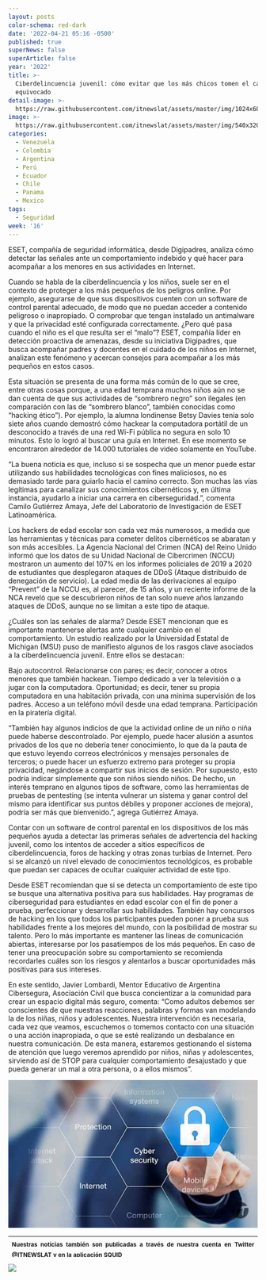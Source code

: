```yaml
---
layout: posts
color-schema: red-dark
date: '2022-04-21 05:16 -0500'
published: true
superNews: false
superArticle: false
year: '2022'
title: >-
  Ciberdelincuencia juvenil: cómo evitar que los más chicos tomen el camino
  equivocado
detail-image: >-
  https://raw.githubusercontent.com/itnewslat/assets/master/img/1024x680/Ciber-seguridad-g.jpg
image: >-
  https://raw.githubusercontent.com/itnewslat/assets/master/img/540x320/Ciber-seguridad-p.jpg
categories:
  - Venezuela
  - Colombia
  - Argentina
  - Perú
  - Ecuador
  - Chile
  - Panama
  - Mexico
tags:
  - Seguridad
week: '16'
---
```

ESET, compañía de seguridad informática, desde Digipadres, analiza cómo detectar las señales ante un comportamiento indebido y qué hacer para acompañar a los menores en sus actividades en Internet.

Cuando se habla de la ciberdelincuencia y los niños, suele ser en el contexto de proteger a los más pequeños de los peligros online. Por ejemplo, asegurarse de que sus dispositivos cuenten con un software de control parental adecuado, de modo que no puedan acceder a contenido peligroso o inapropiado. O comprobar que tengan instalado un antimalware y que la privacidad esté configurada correctamente. ¿Pero qué pasa cuando el niño es el que resulta ser el “malo”? ESET, compañía líder en detección proactiva de amenazas, desde su iniciativa Digipadres, que busca acompañar padres y docentes en el cuidado de los niños en Internet, analizan este fenómeno y acercan consejos para acompañar a los más pequeños en estos casos.
 
Esta situación se presenta de una forma más común de lo que se cree, entre otras cosas porque, a una edad temprana muchos niños aún no se dan cuenta de que sus actividades de “sombrero negro” son ilegales (en comparación con las de “sombrero blanco”, también conocidas como “hacking ético”). Por ejemplo, la alumna londinense Betsy Davies tenía solo siete años cuando demostró cómo hackear la computadora portátil de un desconocido a través de una red Wi-Fi pública no segura en solo 10 minutos. Esto lo logró al buscar una guía en Internet. En ese momento se encontraron alrededor de 14.000 tutoriales de video solamente en YouTube.
 
“La buena noticia es que, incluso si se sospecha que un menor puede estar utilizando sus habilidades tecnológicas con fines maliciosos, no es demasiado tarde para guiarlo hacia el camino correcto. Son muchas las vías legítimas para canalizar sus conocimientos cibernéticos y, en última instancia, ayudarlo a iniciar una carrera en ciberseguridad.”, comenta Camilo Gutiérrez Amaya, Jefe del Laboratorio de Investigación de ESET Latinoamérica.
 
Los hackers de edad escolar son cada vez más numerosos, a medida que las herramientas y técnicas para cometer delitos cibernéticos se abaratan y son más accesibles. La Agencia Nacional del Crimen (NCA) del Reino Unido informó que los datos de su Unidad Nacional de Cibercrimen (NCCU) mostraron un aumento del 107% en los informes policiales de 2019 a 2020 de estudiantes que desplegaron ataques de DDoS (Ataque distribuido de denegación de servicio). La edad media de las derivaciones al equipo “Prevent” de la NCCU es, al parecer, de 15 años, y un reciente informe de la NCA reveló que se descubrieron niños de tan solo nueve años lanzando ataques de DDoS, aunque no se limitan a este tipo de ataque.
 
¿Cuáles son las señales de alarma? 
Desde ESET mencionan que es importante mantenerse alertas ante cualquier cambio en el comportamiento. Un estudio realizado por la Universidad Estatal de Michigan (MSU) puso de manifiesto algunos de los rasgos clave asociados a la ciberdelincuencia juvenil. Entre ellos se destacan:

Bajo autocontrol.
Relacionarse con pares; es decir, conocer a otros menores que también hackean.
Tiempo dedicado a ver la televisión o a jugar con la computadora.
Oportunidad; es decir, tener su propia computadora en una habitación privada, con una mínima supervisión de los padres.
Acceso a un teléfono móvil desde una edad temprana.
Participación en la piratería digital.

“También hay algunos indicios de que la actividad online de un niño o niña puede haberse descontrolado. Por ejemplo, puede hacer alusión a asuntos privados de los que no debería tener conocimiento, lo que da la pauta de que estuvo leyendo correos electrónicos y mensajes personales de terceros; o puede hacer un esfuerzo extremo para proteger su propia privacidad, negándose a compartir sus inicios de sesión. Por supuesto, esto podría indicar simplemente que son niños siendo niños. De hecho, un interés temprano en algunos tipos de software, como las herramientas de pruebas de pentesting (se intenta vulnerar un sistema y ganar control del mismo para identificar sus puntos débiles y proponer acciones de mejora), podría ser más que bienvenido.”, agrega Gutiérrez Amaya.
 
Contar con un software de control parental en los dispositivos de los más pequeños ayuda a detectar las primeras señales de advertencia del hacking juvenil, como los intentos de acceder a sitios específicos de ciberdelincuencia, foros de hacking y otras zonas turbias de Internet. Pero si se alcanzó un nivel elevado de conocimientos tecnológicos, es probable que puedan ser capaces de ocultar cualquier actividad de este tipo.

Desde ESET recomiendan que si se detecta un comportamiento de este tipo se busque una alternativa positiva para sus habilidades. Hay programas de ciberseguridad para estudiantes en edad escolar con el fin de poner a prueba, perfeccionar y desarrollar sus habilidades. También hay concursos de hacking en los que todos los participantes pueden poner a prueba sus habilidades frente a los mejores del mundo, con la posibilidad de mostrar su talento. Pero lo más importante es mantener las líneas de comunicación abiertas, interesarse por los pasatiempos de los más pequeños. En caso de tener una preocupación sobre su comportamiento se recomienda recordarles cuáles son los riesgos y alentarlos a buscar oportunidades más positivas para sus intereses.

En este sentido, Javier Lombardi, Mentor Educativo de Argentina Cibersegura, Asociación Civil que busca concientizar a la comunidad para crear un espacio digital más seguro, comenta: “Como adultos debemos ser conscientes de que nuestras reacciones, palabras y formas van modelando la de los niñas, niños y adolescentes. Nuestra intervención es necesaria, cada vez que veamos, escuchemos o tomemos contacto con una situación o una acción inapropiada, o que se esté realizando un desbalance en nuestra comunicación. De esta manera, estaremos gestionando el sistema de atención que luego veremos aprendido por niños, niñas y adolescentes, sirviendo así de STOP para cualquier comportamiento desajustado y que pueda generar un mal a otra persona, o a ellos mismos”.

![](https://raw.githubusercontent.com/itnewslat/assets/master/img/540x320/Ciber-seguridad-p.jpg)

<table style="height: 42px;" width="569">
<tbody>
<tr>
<td style="text-align: justify;"><sub><strong>Nuestras noticias también son publicadas a través de nuestra cuenta en Twitter <a href="https://twitter.com/itnewslat?lang=es">@ITNEWSLAT</a> y en la aplicación <a href="https://squidapp.co/en/">SQUID</a></strong></sub></td>
</tr>
</tbody>
</table>

<img src="https://tracker.metricool.com/c3po.jpg?hash=56f88a41e39ab42c063cc51676587a04"/>